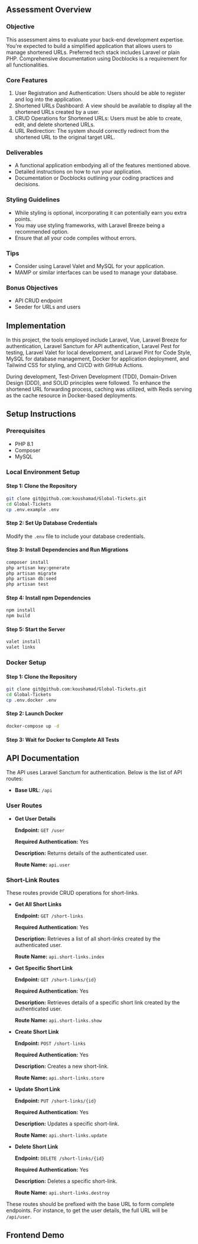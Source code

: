 ## Assessment Overview

### Objective
This assessment aims to evaluate your back-end development expertise. You're expected to build a simplified application that allows users to manage shortened URLs. Preferred tech stack includes Laravel or plain PHP. Comprehensive documentation using Docblocks is a requirement for all functionalities.

### Core Features

1. User Registration and Authentication: Users should be able to register and log into the application.
2. Shortened URLs Dashboard: A view should be available to display all the shortened URLs created by a user.
3. CRUD Operations for Shortened URLs: Users must be able to create, edit, and delete shortened URLs.
4. URL Redirection: The system should correctly redirect from the shortened URL to the original target URL.

### Deliverables
- A functional application embodying all of the features mentioned above.
- Detailed instructions on how to run your application.
- Documentation or Docblocks outlining your coding practices and decisions.

### Styling Guidelines
- While styling is optional, incorporating it can potentially earn you extra points.
- You may use styling frameworks, with Laravel Breeze being a recommended option.
- Ensure that all your code compiles without errors.

### Tips
- Consider using Laravel Valet and MySQL for your application.
- MAMP or similar interfaces can be used to manage your database.

### Bonus Objectives
- API CRUD endpoint
- Seeder for URLs and users

## Implementation

In this project, the tools employed include Laravel, Vue, Laravel Breeze for authentication, Laravel Sanctum for API authentication, Laravel Pest for testing, Laravel Valet for local development, and Laravel Pint for Code Style,  MySQL for database management, Docker for application deployment, and Tailwind CSS for styling, and CI/CD with GitHub Actions.

During development, Test-Driven Development (TDD), Domain-Driven Design (DDD), and SOLID principles were followed. To enhance the shortened URL forwarding process, caching was utilized, with Redis serving as the cache resource in Docker-based deployments.

## Setup Instructions

### Prerequisites
- PHP 8.1
- Composer
- MySQL

### Local Environment Setup
#### Step 1: Clone the Repository
```bash
git clone git@github.com:koushamad/Global-Tickets.git
cd Global-Tickets
cp .env.example .env
```
#### Step 2: Set Up Database Credentials
Modify the `.env` file to include your database credentials.

#### Step 3: Install Dependencies and Run Migrations
```bash
composer install
php artisan key:generate
php artisan migrate
php artisan db:seed
php artisan test
```
#### Step 4: Install npm Dependencies
```bash
npm install
npm build
```

#### Step 5: Start the Server
```bash
valet install
valet links
```

### Docker Setup
#### Step 1: Clone the Repository
```bash
git clone git@github.com:koushamad/Global-Tickets.git
cd Global-Tickets
cp .env.docker .env
```
#### Step 2: Launch Docker
```bash
docker-compose up -d
```
#### Step 3: Wait for Docker to Complete All Tests


## API Documentation

The API uses Laravel Sanctum for authentication. Below is the list of API routes:

- **Base URL**: `/api`

### User Routes

- **Get User Details**

  **Endpoint:** `GET /user`

  **Required Authentication:** Yes

  **Description:** Returns details of the authenticated user.

  **Route Name:** `api.user`

### Short-Link Routes

These routes provide CRUD operations for short-links.

- **Get All Short Links**

  **Endpoint:** `GET /short-links`

  **Required Authentication:** Yes

  **Description:** Retrieves a list of all short-links created by the authenticated user.

  **Route Name:** `api.short-links.index`

- **Get Specific Short Link**

  **Endpoint:** `GET /short-links/{id}`

  **Required Authentication:** Yes

  **Description:** Retrieves details of a specific short link created by the authenticated user.

  **Route Name:** `api.short-links.show`

- **Create Short Link**

  **Endpoint:** `POST /short-links`

  **Required Authentication:** Yes

  **Description:** Creates a new short-link.

  **Route Name:** `api.short-links.store`

- **Update Short Link**

  **Endpoint:** `PUT /short-links/{id}`

  **Required Authentication:** Yes

  **Description:** Updates a specific short-link.

  **Route Name:** `api.short-links.update`

- **Delete Short Link**

  **Endpoint:** `DELETE /short-links/{id}`

  **Required Authentication:** Yes

  **Description:** Deletes a specific short-link.

  **Route Name:** `api.short-links.destroy`

These routes should be prefixed with the base URL to form complete endpoints. For instance, to get the user details, the full URL will be `/api/user`.


## Frontend Demo
